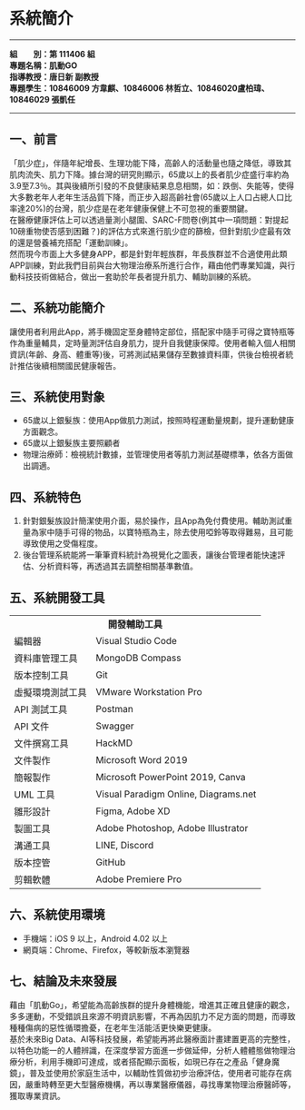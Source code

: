 # 系統簡介

---

**組  別：第 111406 組**  
**專題名稱：肌動GO**   
**指導教授：唐日新 副教授**  
**專題學生：10846009 方韋麒、10846006 林哲立、10846020盧柏瑋、10846029 張凱任**


---

## 一、前言

「肌少症」，伴隨年紀增長、生理功能下降，高齡人的活動量也隨之降低，導致其肌肉流失、肌力下降。據台灣的研究則顯示，65歲以上的長者肌少症盛行率約為3.9至7.3％。其與後續所引發的不良健康結果息息相關，如：跌倒、失能等，使得大多數老年人老年生活品質下降，而正步入超高齡社會(65歲以上人口占總人口比率達20%)的台灣，肌少症是在老年健康保健上不可忽視的重要關鍵。  
在醫療健康評估上可以透過量測小腿圍、SARC-F問卷(例其中一項問題：對提起10磅重物使否感到困難？)的評估方式來進行肌少症的篩檢，但針對肌少症最有效的還是營養補充搭配「運動訓練」。  
然而現今市面上大多健身APP，都是針對年輕族群，年長族群並不合適使用此類APP訓練，對此我們目前與台大物理治療系所進行合作，藉由他們專業知識，與行動科技技術做結合，做出一套助於年長者提升肌力、輔助訓練的系統。


## 二、系統功能簡介

讓使用者利用此App，將手機固定至身體特定部位，搭配家中隨手可得之寶特瓶等作為重量輔具，定時量測評估自身肌力，提升自我健康保障。使用者輸入個人相關資訊(年齡、身高、體重等)後，可將測試結果儲存至數據資料庫，供後台檢視者統計推估後續相關國民健康報告。

## 三、系統使用對象

- 65歲以上銀髮族：使用App做肌力測試，按照時程運動量規劃，提升運動健康方面觀念。
- 65歲以上銀髮族主要照顧者
- 物理治療師：檢視統計數據，並管理使用者等肌力測試基礎標準，依各方面做出調適。


## 四、系統特色

1. 針對銀髮族設計簡潔使用介面，易於操作，且App為免付費使用。輔助測試重量為家中隨手可得的物品，以寶特瓶為主，除去使用啞鈴等取得難易，且可能導致使用之受傷程度。
2. 後台管理系統能將一筆筆資料統計為視覺化之圖表，讓後台管理者能快速評估、分析資料等，再透過其去調整相關基準數值。


## 五、系統開發工具

<table>
   <tr style="text-align: center">
      <td colspan="2"><b>開發輔助工具</b></td>
   </tr>
   <tr>
      <td>編輯器</td>
      <td>Visual Studio Code</td>
   </tr>
   <tr>
      <td>資料庫管理工具</td>
      <td>MongoDB Compass</td>
   </tr>
   <tr>
      <td>版本控制工具</td>
      <td>Git</td>
   </tr>
   <tr>
      <td>虛擬環境測試工具</td>
      <td>VMware Workstation Pro</td>
   </tr>
   <tr>
      <td>API 測試工具</td>
      <td>Postman</td>
   </tr>
   <tr>
      <td>API 文件</td>
      <td>Swagger</td>
   </tr>
   <tr>
      <td>文件撰寫工具</td>
      <td>HackMD</td>
   </tr>
   <tr>
      <td>文件製作</td>
      <td>Microsoft Word 2019</td>
   </tr>
   <tr>
      <td>簡報製作</td>
      <td>Microsoft PowerPoint 2019, Canva</td>
   </tr>
   <tr>
      <td>UML 工具</td>
      <td>Visual Paradigm Online, Diagrams.net</td>
   </tr>
   <tr>
      <td>雛形設計</td>
      <td>Figma, Adobe XD</td>
   </tr>
   <tr>
      <td>製圖工具</td>
      <td>Adobe Photoshop, Adobe Illustrator</td>
   </tr>
   <tr>
      <td>溝通工具</td>
      <td>LINE, Discord</td>
   </tr>
   <tr>
      <td>版本控管</td>
      <td>GitHub</td>
   </tr>
   <tr>
      <td>剪輯軟體</td>
      <td>Adobe Premiere Pro</td>
   </tr>
</table>

## 六、系統使用環境

- 手機端：iOS 9 以上，Android 4.02 以上
- 網頁端：Chrome、Firefox，等較新版本瀏覽器

## 七、結論及未來發展

藉由「肌動Go」，希望能為高齡族群的提升身體機能，增進其正確且健康的觀念，多多運動，不受錯誤且來源不明資訊影響，不再為因肌力不足方面的問題，而導致種種傷病的惡性循環擔憂，在老年生活能活更快樂更健康。  
基於未來Big Data、AI等科技發展，希望能再將此醫療面計畫建置更高的完整性，以特色功能一的人體辨識，在深度學習方面進一步做延伸，分析人體體態做物理治療分析，利用手機即可達成，或者搭配顯示面板，如現已存在之產品「健身魔鏡」，普及並使用於家庭生活中，以輔助性質做初步治療評估，使用者可能存在病因，嚴重時轉至更大型醫療機構，再以專業醫療儀器，尋找專業物理治療醫師等，獲取專業資訊。
